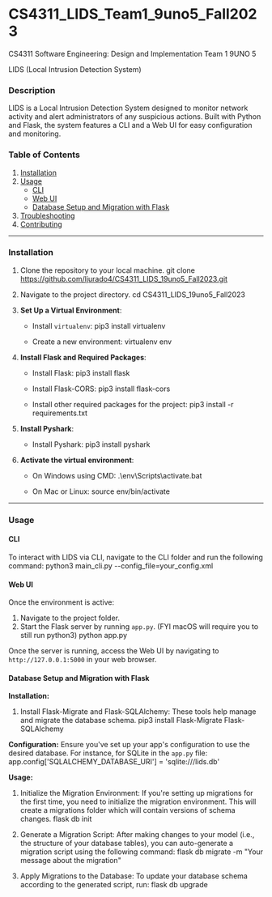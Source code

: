 # CS4311_LIDS_Team1_9uno5_Fall2023

CS4311 Software Engineering: Design and Implementation Team 1 9UNO 5

LIDS (Local Intrusion Detection System)

### Description

LIDS is a Local Intrusion Detection System designed to monitor network activity and alert administrators of any suspicious actions. Built with Python and Flask, the system features a CLI and a Web UI for easy configuration and monitoring.

### Table of Contents

1. [Installation](#installation)
2. [Usage](#usage)
   - [CLI](#cli)
   - [Web UI](#web-ui)
   - [Database Setup and Migration with Flask](#database-setup-and-migration-with-flask)
3. [Troubleshooting](#troubleshooting)
4. [Contributing](#contributing)

---

### Installation

1. Clone the repository to your local machine.
git clone https://github.com/ljurado4/CS4311_LIDS_19uno5_Fall2023.git

2. Navigate to the project directory.
cd CS4311_LIDS_19uno5_Fall2023

3. **Set Up a Virtual Environment**:
   - Install `virtualenv`:
pip3 install virtualenv

   - Create a new environment:
virtualenv env

4. **Install Flask and Required Packages**:
   - Install Flask:
pip3 install flask

   - Install Flask-CORS:
pip3 install flask-cors

   - Install other required packages for the project:
pip3 install -r requirements.txt

5. **Install Pyshark**:
   - Install Pyshark:
pip3 install pyshark

6. **Activate the virtual environment**:
   - On Windows using CMD:
.\env\Scripts\activate.bat

   - On Mac or Linux:
source env/bin/activate

---

### Usage

#### CLI

To interact with LIDS via CLI, navigate to the CLI folder and run the following command:
python3 main_cli.py --config_file=your_config.xml

#### Web UI

Once the environment is active:
1. Navigate to the project folder.
2. Start the Flask server by running `app.py`. (FYI macOS will require you to still run python3)
python app.py

Once the server is running, access the Web UI by navigating to `http://127.0.0.1:5000` in your web browser.

#### Database Setup and Migration with Flask

**Installation:**
1. Install Flask-Migrate and Flask-SQLAlchemy: These tools help manage and migrate the database schema.
pip3 install Flask-Migrate Flask-SQLAlchemy

**Configuration:**
Ensure you've set up your app's configuration to use the desired database. For instance, for SQLite in the `app.py` file:
app.config['SQLALCHEMY_DATABASE_URI'] = 'sqlite:///lids.db'

**Usage:**
1. Initialize the Migration Environment:
If you're setting up migrations for the first time, you need to initialize the migration environment. This will create a migrations folder which will contain versions of schema changes.
flask db init

2. Generate a Migration Script:
After making changes to your model (i.e., the structure of your database tables), you can auto-generate a migration script using the following command:
flask db migrate -m "Your message about the migration"

3. Apply Migrations to the Database:
To update your database schema according to the generated script, run:
flask db upgrade
